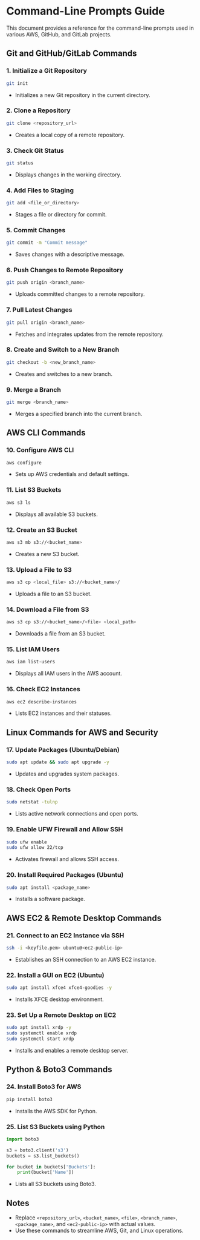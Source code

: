 # Command-Line Prompts Guide

This document provides a reference for the command-line prompts used in various AWS, GitHub, and GitLab projects.

## Git and GitHub/GitLab Commands

### 1. **Initialize a Git Repository**
```bash
git init
```
- Initializes a new Git repository in the current directory.

### 2. **Clone a Repository**
```bash
git clone <repository_url>
```
- Creates a local copy of a remote repository.

### 3. **Check Git Status**
```bash
git status
```
- Displays changes in the working directory.

### 4. **Add Files to Staging**
```bash
git add <file_or_directory>
```
- Stages a file or directory for commit.

### 5. **Commit Changes**
```bash
git commit -m "Commit message"
```
- Saves changes with a descriptive message.

### 6. **Push Changes to Remote Repository**
```bash
git push origin <branch_name>
```
- Uploads committed changes to a remote repository.

### 7. **Pull Latest Changes**
```bash
git pull origin <branch_name>
```
- Fetches and integrates updates from the remote repository.

### 8. **Create and Switch to a New Branch**
```bash
git checkout -b <new_branch_name>
```
- Creates and switches to a new branch.

### 9. **Merge a Branch**
```bash
git merge <branch_name>
```
- Merges a specified branch into the current branch.

## AWS CLI Commands

### 10. **Configure AWS CLI**
```bash
aws configure
```
- Sets up AWS credentials and default settings.

### 11. **List S3 Buckets**
```bash
aws s3 ls
```
- Displays all available S3 buckets.

### 12. **Create an S3 Bucket**
```bash
aws s3 mb s3://<bucket_name>
```
- Creates a new S3 bucket.

### 13. **Upload a File to S3**
```bash
aws s3 cp <local_file> s3://<bucket_name>/
```
- Uploads a file to an S3 bucket.

### 14. **Download a File from S3**
```bash
aws s3 cp s3://<bucket_name>/<file> <local_path>
```
- Downloads a file from an S3 bucket.

### 15. **List IAM Users**
```bash
aws iam list-users
```
- Displays all IAM users in the AWS account.

### 16. **Check EC2 Instances**
```bash
aws ec2 describe-instances
```
- Lists EC2 instances and their statuses.

## Linux Commands for AWS and Security

### 17. **Update Packages (Ubuntu/Debian)**
```bash
sudo apt update && sudo apt upgrade -y
```
- Updates and upgrades system packages.

### 18. **Check Open Ports**
```bash
sudo netstat -tulnp
```
- Lists active network connections and open ports.

### 19. **Enable UFW Firewall and Allow SSH**
```bash
sudo ufw enable
sudo ufw allow 22/tcp
```
- Activates firewall and allows SSH access.

### 20. **Install Required Packages (Ubuntu)**
```bash
sudo apt install <package_name>
```
- Installs a software package.

## AWS EC2 & Remote Desktop Commands

### 21. **Connect to an EC2 Instance via SSH**
```bash
ssh -i <keyfile.pem> ubuntu@<ec2-public-ip>
```
- Establishes an SSH connection to an AWS EC2 instance.

### 22. **Install a GUI on EC2 (Ubuntu)**
```bash
sudo apt install xfce4 xfce4-goodies -y
```
- Installs XFCE desktop environment.

### 23. **Set Up a Remote Desktop on EC2**
```bash
sudo apt install xrdp -y
sudo systemctl enable xrdp
sudo systemctl start xrdp
```
- Installs and enables a remote desktop server.

## Python & Boto3 Commands

### 24. **Install Boto3 for AWS**
```bash
pip install boto3
```
- Installs the AWS SDK for Python.

### 25. **List S3 Buckets using Python**
```python
import boto3

s3 = boto3.client('s3')
buckets = s3.list_buckets()

for bucket in buckets['Buckets']:
    print(bucket['Name'])
```
- Lists all S3 buckets using Boto3.

## Notes
- Replace `<repository_url>`, `<bucket_name>`, `<file>`, `<branch_name>`, `<package_name>`, and `<ec2-public-ip>` with actual values.
- Use these commands to streamline AWS, Git, and Linux operations.